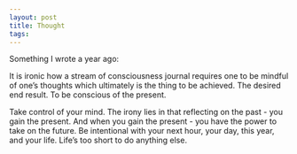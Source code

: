 ```yaml
---
layout: post
title: Thought
tags: 
---
```

Something I wrote a year ago:

It is ironic how a stream of consciousness journal requires one to be mindful of one’s thoughts which ultimately is the thing to be achieved. The desired end result. To be conscious of the present. 

Take control of your mind. The irony lies in that reflecting on the past - you gain the present. And when you gain the present - you have the power to take on the future. Be intentional with your next hour, your day, this year, and your life. Life’s too short to do anything else.
